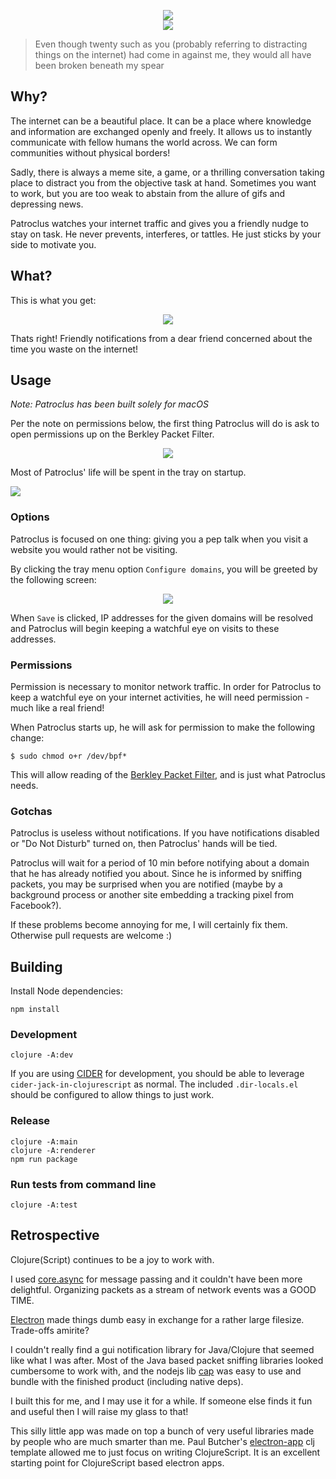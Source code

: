 <p align="center">
	<img src="patroclus.gif" />
	<br />
	<img src="patroclus.png" />
</p>

> Even though twenty such as you (probably referring to distracting things on the internet) had come in against me, they would all have been broken beneath my spear

## Why?

The internet can be a beautiful place. It can be a place where knowledge and information are exchanged openly and freely. It allows us to instantly communicate with fellow humans the world across. We can form communities without physical borders!

Sadly, there is always a meme site, a game, or a thrilling conversation taking place to distract you from the objective task at hand. Sometimes you want to work, but you are too weak to abstain from the allure of gifs and depressing news.

Patroclus watches your internet traffic and gives you a friendly nudge to stay on task. He never prevents, interferes, or tattles. He just sticks by your side to motivate you.

## What?

This is what you get:

<p align="center">
	<img src="notification.png" />
</p>


Thats right! Friendly notifications from a dear friend concerned about the time you waste on the internet!

## Usage

*Note: Patroclus has been built solely for macOS*

Per the note on permissions below, the first thing Patroclus will do is ask to open permissions up on the Berkley Packet Filter.

<p align="center">
	<img src="sudo-prompt.png" />
</p>

Most of Patroclus' life will be spent in the tray on startup.

<p>
	<img src="tray.png" />
</p>

### Options

Patroclus is focused on one thing: giving you a pep talk when you visit a website you would rather not be visiting.

By clicking the tray menu option `Configure domains`, you will be greeted by the following screen:

<p align="center">
	<img src="configure-domains.png" />
</p>

When `Save` is clicked, IP addresses for the given domains will be resolved and Patroclus
will begin keeping a watchful eye on visits to these addresses.

### Permissions

Permission is necessary to monitor network traffic. In order for Patroclus to keep a watchful eye
on your internet activities, he will need permission - much like a real friend!

When Patroclus starts up, he will ask for permission to make the following change:

```
$ sudo chmod o+r /dev/bpf*
```

This will allow reading of the [Berkley Packet Filter](https://en.wikipedia.org/wiki/Berkeley_Packet_Filter), and is just
what Patroclus needs.

### Gotchas

Patroclus is useless without notifications. If you have notifications disabled or "Do Not Disturb" turned on, then Patroclus' hands will be tied.

Patroclus will wait for a period of 10 min before notifying about a domain that he has already notified you about. Since he is informed by sniffing packets, you may be surprised when you are notified (maybe by a background process or another site embedding a tracking pixel from Facebook?).

If these problems become annoying for me, I will certainly fix them. Otherwise pull requests are welcome :)

## Building

Install Node dependencies:

    npm install

### Development

    clojure -A:dev
	
If you are using [CIDER](https://github.com/clojure-emacs/cider) for development, you should be able to leverage `cider-jack-in-clojurescript` as normal. The included `.dir-locals.el` should be configured to allow things to just work.

### Release

    clojure -A:main
    clojure -A:renderer
    npm run package

### Run tests from command line

    clojure -A:test


## Retrospective

Clojure(Script) continues to be a joy to work with.

I used [core.async](https://github.com/clojure/core.async) for message passing and it couldn't have been more delightful. Organizing packets as a stream of network events was a GOOD TIME.

[Electron](https://www.electronjs.org/) made things dumb easy in exchange for a rather large filesize. Trade-offs amirite?

I couldn't really find a gui notification library for Java/Clojure that seemed like what I was after. Most of the Java based packet sniffing libraries looked cumbersome to work with, and the nodejs lib [cap](https://www.npmjs.com/package/cap) was easy to use and bundle with the finished product (including native deps).

I built this for me, and I may use it for a while. If someone else finds it fun and useful then I will raise my glass to that!

This silly little app was made on top a bunch of very useful libraries made by people who are much smarter than me. Paul Butcher's [electron-app](https://github.com/paulbutcher/electron-app) clj template allowed me to just focus on writing ClojureScript. It is an excellent starting point for ClojureScript based electron apps.
